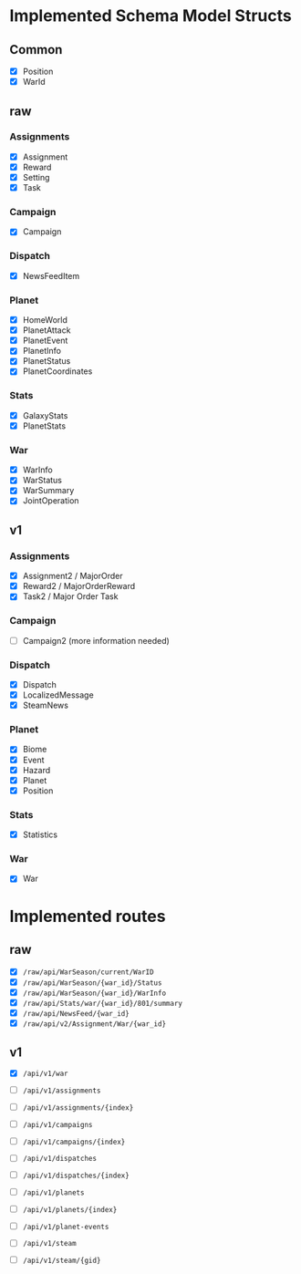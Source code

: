 # Implemented Schema Model Structs
## Common
- [x] Position
- [x] WarId

## raw
### Assignments
- [x] Assignment
- [x] Reward
- [x] Setting
- [x] Task

### Campaign
- [x] Campaign

### Dispatch
- [x] NewsFeedItem

### Planet
- [x] HomeWorld
- [x] PlanetAttack
- [x] PlanetEvent
- [x] PlanetInfo
- [x] PlanetStatus
- [x] PlanetCoordinates

### Stats
- [x] GalaxyStats
- [x] PlanetStats

### War
- [x] WarInfo
- [x] WarStatus
- [x] WarSummary
- [x] JointOperation

## v1
### Assignments
- [x] Assignment2 / MajorOrder
- [x] Reward2 / MajorOrderReward
- [x] Task2 / Major Order Task

### Campaign
- [ ] Campaign2 (more information needed)

### Dispatch
- [x] Dispatch
- [x] LocalizedMessage
- [x] SteamNews

### Planet
- [x] Biome
- [x] Event
- [x] Hazard
- [x] Planet
- [x] Position

### Stats
- [x] Statistics

### War
- [x] War


# Implemented routes
## raw
- [x] `/raw/api/WarSeason/current/WarID`
- [x] `/raw/api/WarSeason/{war_id}/Status`
- [x] `/raw/api/WarSeason/{war_id}/WarInfo`
- [x] `/raw/api/Stats/war/{war_id}/801/summary`
- [x] `/raw/api/NewsFeed/{war_id}`
- [x] `/raw/api/v2/Assignment/War/{war_id}`

## v1
- [x] `/api/v1/war`
- [ ] `/api/v1/assignments`
- [ ] `/api/v1/assignments/{index}`
- [ ] `/api/v1/campaigns`
- [ ] `/api/v1/campaigns/{index}`
- [ ] `/api/v1/dispatches`
- [ ] `/api/v1/dispatches/{index}`
- [ ] `/api/v1/planets`
- [ ] `/api/v1/planets/{index}`
- [ ] `/api/v1/planet-events`
- [ ] `/api/v1/steam`
- [ ] `/api/v1/steam/{gid}`

